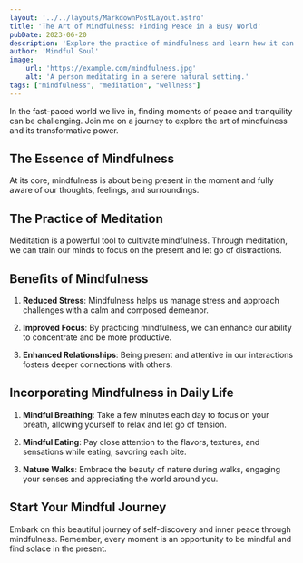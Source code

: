 ```yaml
---
layout: '../../layouts/MarkdownPostLayout.astro'
title: 'The Art of Mindfulness: Finding Peace in a Busy World'
pubDate: 2023-06-20
description: 'Explore the practice of mindfulness and learn how it can bring tranquility to your hectic life.'
author: 'Mindful Soul'
image:
    url: 'https://example.com/mindfulness.jpg'
    alt: 'A person meditating in a serene natural setting.'
tags: ["mindfulness", "meditation", "wellness"]
---
```

In the fast-paced world we live in, finding moments of peace and tranquility can be challenging. Join me on a journey to explore the art of mindfulness and its transformative power.

## The Essence of Mindfulness

At its core, mindfulness is about being present in the moment and fully aware of our thoughts, feelings, and surroundings.

## The Practice of Meditation

Meditation is a powerful tool to cultivate mindfulness. Through meditation, we can train our minds to focus on the present and let go of distractions.

## Benefits of Mindfulness

1. **Reduced Stress**: Mindfulness helps us manage stress and approach challenges with a calm and composed demeanor.

2. **Improved Focus**: By practicing mindfulness, we can enhance our ability to concentrate and be more productive.

3. **Enhanced Relationships**: Being present and attentive in our interactions fosters deeper connections with others.

## Incorporating Mindfulness in Daily Life

1. **Mindful Breathing**: Take a few minutes each day to focus on your breath, allowing yourself to relax and let go of tension.

2. **Mindful Eating**: Pay close attention to the flavors, textures, and sensations while eating, savoring each bite.

3. **Nature Walks**: Embrace the beauty of nature during walks, engaging your senses and appreciating the world around you.

## Start Your Mindful Journey

Embark on this beautiful journey of self-discovery and inner peace through mindfulness. Remember, every moment is an opportunity to be mindful and find solace in the present.
